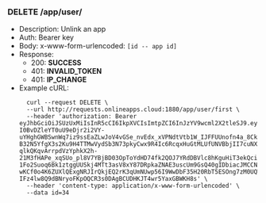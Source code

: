### DELETE /app/user/<username> 
* Description: Unlink an app
* Auth: Bearer key
* Body: x-www-form-urlencoded: `[id -- app id]`
* Response:
    * 200: **SUCCESS**
    * 401: **INVALID_TOKEN**
    * 401: **IP_CHANGE**
* Example cURL:
  ```
    curl --request DELETE \
    --url http://requests.onlineapps.cloud:1880/app/user/first \
    --header 'authorization: Bearer eyJhbGciOiJSUzUxMiIsInR5cCI6IkpXVCIsImtpZCI6InJzYV9wcml2X2tleSJ9.eyJzdWIiOiJmaXJzdCIsImlzcyI6Ik9ubGluZSBBcHBzIiwiaWF0IjoxNTk2NDU3NDYzLCJleHAiOjE1OTY0NTgwNjN9.YiebqO-I0BvDZleYT0uU9eDjr2i2VY-uYHghGWBSwnWq7iz9ssEaZLwJoV4vGSe_nvEdx_xVPNdtVtb1W_IJFFUUnofn4a_8CknK9VJqXvzwSp4-B32N5YfgX3s2Ku9H4TTMwVydSb3N73pkyCwx9R4Ic6RcqxHuGtMLUfUNVBbjII7cuNX9AV4LDyi-qlkQKqvArrpdVzYphkX2h-21M3fHAPe_xqSUo_pl8V7YBjBD03OpToYdHD74fk2QOJ7YRdDBVlc8hKguHiT3ekQciE1tK5m8WAVt9VGYSMPbeVbpIVfMDJXEBn2pWkJK4KP27u8nOVgKZbu3lN15cRlNbQOcvrAx1j988id4ZCoaJaHtjod3RGDOA6-1Fo2Suoq6Bk1ztggUUSkj4MTt3asV8xY87DRpkaZNAE3uscUm9GsQ40gIDbiacJMCCNUlxHO1RPIMrqUPOdoqgOG97gEi5Eb7xGtQKwX_X6L6rS6jHuf5yHG329ZkJQHTLBcOv-wKCf0o4K6ZUXlQExgNRJIrQkjEQ2rK3qUmNUwp56I9WwDbF35H20RbT5ESOng7zM0UQWCfMukMzvoLjR0dGQyzBhpf9HCH5HfTxNKRSiKzZLPyezo6XGk4kTLY-IFz4lw8Q9dBNryoFKpOQCR3s0DAgBCUDHKJT4wr5YaxGBWKH8s' \
    --header 'content-type: application/x-www-form-urlencoded' \
    --data id=34
